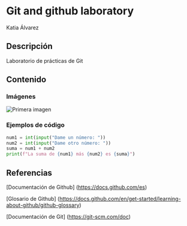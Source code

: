 # Git and github laboratory

Katia Álvarez

## Descripción
Laboratorio de prácticas de Git 

## Contenido
### Imágenes

![Primera imagen](https://myoctocat.com/assets/images/base-octocat.svg)

### Ejemplos de código
```python 
num1 = int(input("Dame un número: "))
num2 = int(input("Dame otro número: "))
suma = num1 + num2
print(f"La suma de {num1} más {num2} es {suma}")
```

## Referencias
[Documentación de Github] (https://docs.github.com/es)

[Glosario de Github] (https://docs.github.com/en/get-started/learning-about-github/github-glossary)

[Documentación de Git] (https://git-scm.com/doc)
